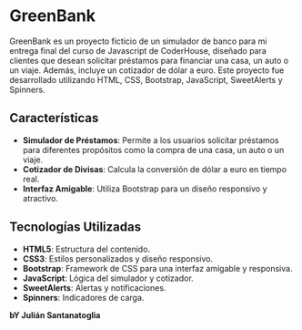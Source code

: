 # GreenBank

GreenBank es un proyecto ficticio de un simulador de banco para mi entrega final del curso de Javascript de CoderHouse, diseñado para clientes que desean solicitar préstamos para financiar una casa, un auto o un viaje. Además, incluye un cotizador de dólar a euro. Este proyecto fue desarrollado utilizando HTML, CSS, Bootstrap, JavaScript, SweetAlerts y Spinners.

## Características

- **Simulador de Préstamos**: Permite a los usuarios solicitar préstamos para diferentes propósitos como la compra de una casa, un auto o un viaje.
- **Cotizador de Divisas**: Calcula la conversión de dólar a euro en tiempo real.
- **Interfaz Amigable**: Utiliza Bootstrap para un diseño responsivo y atractivo.

## Tecnologías Utilizadas

- **HTML5**: Estructura del contenido.
- **CSS3**: Estilos personalizados y diseño responsivo.
- **Bootstrap**: Framework de CSS para una interfaz amigable y responsiva.
- **JavaScript**: Lógica del simulador y cotizador.
- **SweetAlerts**: Alertas y notificaciones.
- **Spinners**: Indicadores de carga.


**bY Julián Santanatoglia**


